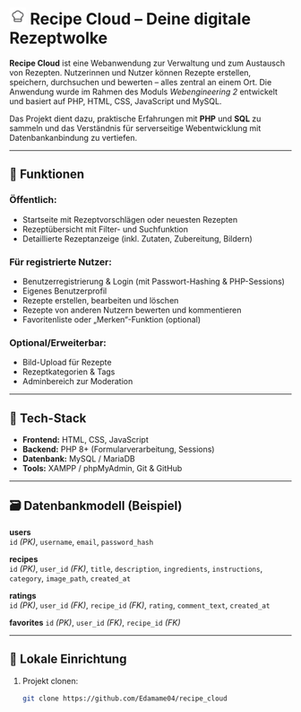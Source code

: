 # <img src="https://github.com/Edamame04/recipe_cloud/blob/main/src/img/logo_with_bg.svg" alt="logo" width="30"/> Recipe Cloud – Deine digitale Rezeptwolke

**Recipe Cloud** ist eine Webanwendung zur Verwaltung und zum Austausch von Rezepten. Nutzerinnen und Nutzer können Rezepte erstellen, speichern, durchsuchen und bewerten – alles zentral an einem Ort. Die Anwendung wurde im Rahmen des Moduls *Webengineering 2* entwickelt und basiert auf PHP, HTML, CSS, JavaScript und MySQL.

Das Projekt dient dazu, praktische Erfahrungen mit **PHP** und **SQL** zu sammeln und das Verständnis für serverseitige Webentwicklung mit Datenbankanbindung zu vertiefen.

---

## 🌟 Funktionen

### Öffentlich:
- Startseite mit Rezeptvorschlägen oder neuesten Rezepten
- Rezeptübersicht mit Filter- und Suchfunktion
- Detaillierte Rezeptanzeige (inkl. Zutaten, Zubereitung, Bildern)

### Für registrierte Nutzer:
- Benutzerregistrierung & Login (mit Passwort-Hashing & PHP-Sessions)
- Eigenes Benutzerprofil
- Rezepte erstellen, bearbeiten und löschen
- Rezepte von anderen Nutzern bewerten und kommentieren
- Favoritenliste oder „Merken“-Funktion (optional)

### Optional/Erweiterbar:
- Bild-Upload für Rezepte
- Rezeptkategorien & Tags
- Adminbereich zur Moderation

---

## 🧰 Tech-Stack

- **Frontend:** HTML, CSS, JavaScript
- **Backend:** PHP 8+ (Formularverarbeitung, Sessions)
- **Datenbank:** MySQL / MariaDB
- **Tools:** XAMPP / phpMyAdmin, Git & GitHub

---

## 🗃️ Datenbankmodell (Beispiel)

**users**  
`id` *(PK)*, `username`, `email`, `password_hash`

**recipes**  
`id` *(PK)*, `user_id` *(FK)*, `title`, `description`, `ingredients`, `instructions`, `category`, `image_path`, `created_at`

**ratings**  
`id` *(PK)*, `user_id` *(FK)*, `recipe_id` *(FK)*, `rating`, `comment_text`, `created_at`

**favorites**
`id` *(PK)*, `user_id` *(FK)*, `recipe_id` *(FK)*

---

## 🔧 Lokale Einrichtung

1. Projekt clonen:
   ```bash
   git clone https://github.com/Edamame04/recipe_cloud
